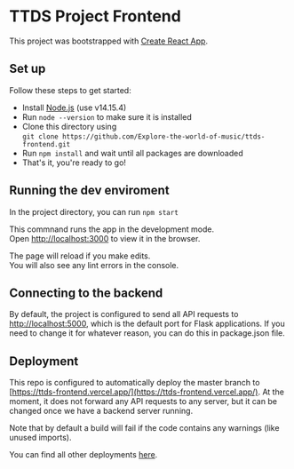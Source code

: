 # TTDS Project Frontend
This project was bootstrapped with [Create React App](https://github.com/facebook/create-react-app).

## Set up
Follow these steps to get started:
- Install [Node.js](https://nodejs.org/) (use v14.15.4)
- Run `node --version` to make sure it is installed
- Clone this directory using \
  `git clone https://github.com/Explore-the-world-of-music/ttds-frontend.git`
- Run `npm install` and wait until all packages are downloaded
- That's it, you're ready to go!

## Running the dev enviroment
In the project directory, you can run `npm start`

This commnand runs the app in the development mode. \
Open [http://localhost:3000](http://localhost:3000) to view it in the browser.

The page will reload if you make edits.\
You will also see any lint errors in the console.

## Connecting to the backend
By default, the project is configured to send all API requests to [http://localhost:5000](http://localhost:5000), which is the default port for Flask applications. If you need to change it for whatever reason, you can do this in package.json file.

## Deployment
This repo is configured to automatically deploy the master branch to [https://ttds-frontend.vercel.app/](https://ttds-frontend.vercel.app/). At the moment, it does not forward any API requests to any server, but it can be changed once we have a backend server running. 

Note that by default a build will fail if the code contains any warnings (like unused imports). 

You can find all other deployments [here](https://github.com/Explore-the-world-of-music/ttds-frontend/deployments).